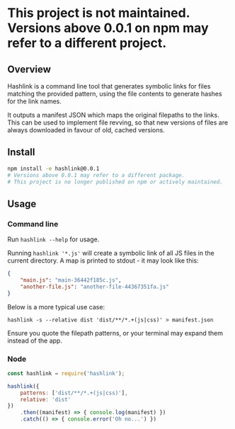 # This project is not maintained. Versions above 0.0.1 on npm may refer to a different project.

## Overview
Hashlink is a command line tool that generates symbolic links for files matching the provided pattern, using the file contents to generate hashes for the link names.

It outputs a manifest JSON which maps the original filepaths to the links. This can be used to implement file revving, so that new versions of files are always downloaded in favour of old, cached versions.

## Install
```bash
npm install -e hashlink@0.0.1
# Versions above 0.0.1 may refer to a different package.
# This project is no longer published on npm or actively maintained.
```

## Usage
### Command line
Run `hashlink --help` for usage.

Running `hashlink '*.js'` will create a symbolic link of all JS files in the current directory. A map is printed to stdout - it may look like this:

```json
{
	"main.js": "main-36442f185c.js",
	"another-file.js": "another-file-44367351fa.js"
}
```

Below is a more typical use case:
```
hashlink -s --relative dist 'dist/**/*.+(js|css)' > manifest.json
```

Ensure you quote the filepath patterns, or your terminal may expand them instead of the app.

### Node
```javascript
const hashlink = require('hashlink');

hashlink({
    patterns: ['dist/**/*.+(js|css)'],
    relative: 'dist'
})
    .then((manifest) => { console.log(manifest) })
    .catch(() => { console.error('Oh no...') })
```
